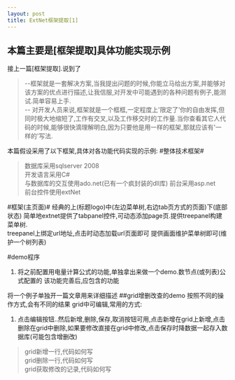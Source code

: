 ```yaml
---
layout: post
title: ExtNet框架提取[1] 
---  
```

 
**本篇主要是[框架提取]具体功能实现示例**
--
接上一篇[框架提取].说到了
>--框架就是一套解决方案,当我提出问题的时候,你能立马给出方案,并能够对该方案的优点进行描述,让我信服,对开发中可能遇到的各种问题有例子,能测试.简单容易上手.    
-- 对开发人员来说,框架就是一个框框,一定程度上'限定了'你的自由发挥,但同时极大地缩短了,工作有交叉,以及工作移交时的工作量.当你查看其它人代码的时候,能够很快滴理解明白,因为只要他是用一样的框架,那就应该有'一样的'写法.  

本篇假设采用了以下框架,具体对各功能代码实现的示例:
#整体技术框架#
>数据库采用sqlserver 2008  
开发语言采用C#  
与数据库的交互使用ado.net(已有一个疯封装的dll库)
前台采用asp.net  
前台控件使用extNet  

#框架(主页面)#
经典的上(标题logo)中(左边菜单树,右边tab页方式的页面)下(底部状态) 
简单地extnet提供了tabpanel控件,可动态添加page页.提供treepanel构建菜单树.  
treepanel上绑定url地址,点击时动态加载url页面即可
提供画面维护菜单树即可(维护一个树列表)


#demo程序   
1. 将之前配置用电量计算公式的功能,单独拿出来做一个demo.数节点(或列表)公式配置的
该功能完善后,应包含的功能  

将一个例子单独开一篇文章用来详细描述
##grid增删改查的demo
按照不同的操作方式,会有不同的结果
grid中可编辑,常用的方式:
1. 点击编辑按钮..然后新增,删除,保存,取消按钮可用,点击新增在grid上新增,点击删除在grid中删除,如果要修改直接在grid中修改,点击保存时降数据一起存入数据库(可能包含增删改)
>grid新增一行,代码如何写  
>grid删除一行,代码如何写   
>grid获取修改的记录,代码如何写  
>

